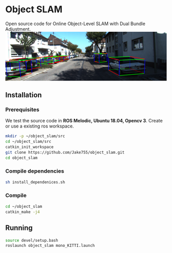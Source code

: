 

# Object SLAM #
Open source code for Online Object-Level SLAM with Dual Bundle Adjustment.
![image](./data/image.png)

## Installation

### Prerequisites
We test the source code in **ROS Melodic, Ubuntu 18.04, Opencv 3**. Create or use a existing ros workspace.
```bash
mkdir -p ~/object_slam/src
cd ~/object_slam/src
catkin_init_workspace
git clone https://github.com/Jake755/object_slam.git
cd object_slam
```

### Compile dependencies
```bash
sh install_dependenices.sh
```

### Compile
```bash
cd ~/object_slam
catkin_make -j4
```


## Running #
```bash
source devel/setup.bash
roslaunch object_slam mono_KITTI.launch
```

